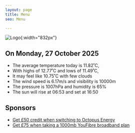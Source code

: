 ```yaml
---
layout: page
title: Menu
seo: Menu

---
```


![Logo](/images/logo.jpg){:width="832px"}

<!-- weather_marker starts -->
## On Monday, 27 October 2025

- The average temperature today is 11.82˚C,
- With highs of 12.77˚C and lows of 11.49˚C,
- It may feel like 10.75˚C with few clouds
- The wind speed is 6.17m/s and visibility is 10000m
- The pressure is 1007hPa and humidity is 65%
- The sun will rise at 06:53 and set at 16:50

<!-- weather_marker ends -->

## Sponsors

- [Get £50 credit when switching to Octopus Energy](https://bit.ly/3oD1nnS)
- [Get £75 when taking a 1000mb YouFibre broadband plan](https://aklam.io/91zWhU?)
